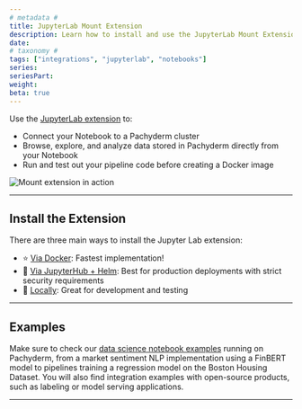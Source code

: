 ```yaml
---
# metadata # 
title: JupyterLab Mount Extension
description: Learn how to install and use the JupyterLab Mount Extension with Pachyderm.
date: 
# taxonomy #
tags: ["integrations", "jupyterlab", "notebooks"]
series:
seriesPart:
weight: 
beta: true 
---
```


Use the [JupyterLab extension](https://pypi.org/project/jupyterlab-pachyderm/) to:

- Connect your Notebook to a Pachyderm cluster
- Browse, explore, and analyze data stored in Pachyderm directly from your Notebook
- Run and test out your pipeline code before creating a Docker image

![Mount extension in action](/images/mount-extension.gif)

---

## Install the Extension 

There are three main ways to install the Jupyter Lab extension:

- ⭐ [Via Docker](./docker-install): Fastest implementation!
- 🚀 [Via JupyterHub + Helm](./jupyterhub-install): Best for production deployments with strict security requirements
- 🧪 [Locally](./local-install): Great for development and testing

---

## Examples 

Make sure to check our [data science notebook examples](https://github.com/pachyderm/examples) running on Pachyderm, from a market sentiment NLP implementation using a FinBERT model to pipelines training a regression model on the Boston Housing Dataset. You will also find integration examples with open-source products, such as labeling or model serving applications. 

---